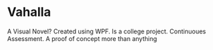 # Vahalla


A Visual Novel? Created using WPF.
Is a college project. Continuoues Assessment.
A proof of concept more than anything

